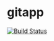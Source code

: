 # gitapp
[![Build Status](https://dev.azure.com/imransept86/DevtechAlanProject/_apis/build/status%2FAlanDevOPs7000.gitapp?branchName=master)](https://dev.azure.com/imransept86/DevtechAlanProject/_build/latest?definitionId=4&branchName=master)

